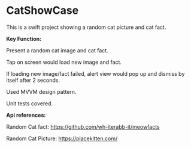 # CatShowCase
This is a swift project showing a random cat picture and cat fact.

**Key Function:**

Present a random cat image and cat fact. 

Tap on screen would load new image and fact. 

If loading new image/fact failed, alert view would pop up and dismiss by itself after 2 seconds. 

Used MVVM design pattern. 

Unit tests covered.


**Api references:**

Random Cat fact: https://github.com/wh-iterabb-it/meowfacts 

Random Cat Picture: https://placekitten.com/
